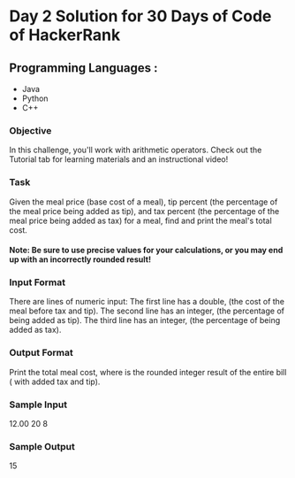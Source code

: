 # Day 2 Solution for 30 Days of Code of HackerRank

## Programming Languages :
- Java
- Python
- C++

### Objective
In this challenge, you'll work with arithmetic operators. Check out the Tutorial tab for learning materials and an instructional video!

### Task
Given the meal price (base cost of a meal), tip percent (the percentage of the meal price being added as tip), and tax percent (the percentage of the meal price being added as tax) for a meal, find and print the meal's total cost.

#### Note: Be sure to use precise values for your calculations, or you may end up with an incorrectly rounded result!

### Input Format

There are  lines of numeric input:
The first line has a double,  (the cost of the meal before tax and tip).
The second line has an integer,  (the percentage of  being added as tip).
The third line has an integer,  (the percentage of  being added as tax).

### Output Format

Print the total meal cost, where  is the rounded integer result of the entire bill ( with added tax and tip).

### Sample Input

12.00
20
8
### Sample Output

15
